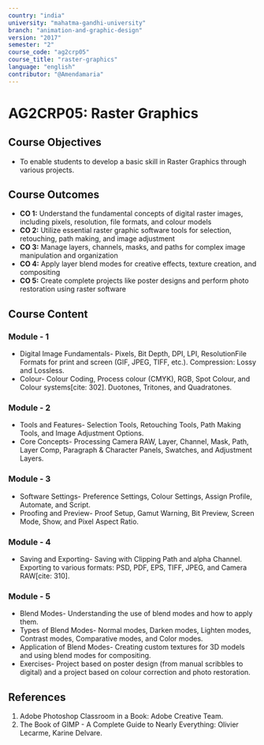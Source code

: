 ```yaml
---
country: "india"
university: "mahatma-gandhi-university"
branch: "animation-and-graphic-design"
version: "2017"
semester: "2"
course_code: "ag2crp05"
course_title: "raster-graphics"
language: "english"
contributor: "@Amendamaria"
---
```


# AG2CRP05: Raster Graphics

## Course Objectives
* To enable students to develop a basic skill in Raster Graphics through various projects.

## Course Outcomes
* **CO 1:** Understand the fundamental concepts of digital raster images, including pixels, resolution, file formats, and colour models
* **CO 2:** Utilize essential raster graphic software tools for selection, retouching, path making, and image adjustment
* **CO 3:** Manage layers, channels, masks, and paths for complex image manipulation and organization
* **CO 4:** Apply layer blend modes for creative effects, texture creation, and compositing
* **CO 5:** Create complete projects like poster designs and perform photo restoration using raster software

## Course Content

### Module - 1
* Digital Image Fundamentals- Pixels, Bit Depth, DPI, LPI, ResolutionFile Formats for print and screen (GIF, JPEG, TIFF, etc.). Compression: Lossy and Lossless.
* Colour- Colour Coding, Process colour (CMYK), RGB, Spot Colour, and Colour systems[cite: 302]. Duotones, Tritones, and Quadratones.

### Module - 2
* Tools and Features- Selection Tools, Retouching Tools, Path Making Tools, and Image Adjustment Options.
* Core Concepts- Processing Camera RAW, Layer, Channel, Mask, Path, Layer Comp, Paragraph & Character Panels, Swatches, and Adjustment Layers.

### Module - 3
* Software Settings- Preference Settings, Colour Settings, Assign Profile, Automate, and Script.
* Proofing and Preview- Proof Setup, Gamut Warning, Bit Preview, Screen Mode, Show, and Pixel Aspect Ratio.

### Module - 4
* Saving and Exporting- Saving with Clipping Path and alpha Channel. Exporting to various formats: PSD, PDF, EPS, TIFF, JPEG, and Camera RAW[cite: 310].

### Module - 5
* Blend Modes- Understanding the use of blend modes and how to apply them.
* Types of Blend Modes- Normal modes, Darken modes, Lighten modes, Contrast modes, Comparative modes, and Color modes.
* Application of Blend Modes- Creating custom textures for 3D models and using blend modes for compositing.
* Exercises- Project based on poster design (from manual scribbles to digital) and a project based on colour correction and photo restoration.

## References
1.  Adobe Photoshop Classroom in a Book: Adobe Creative Team.
2.  The Book of GIMP - A Complete Guide to Nearly Everything: Olivier Lecarme, Karine Delvare.
